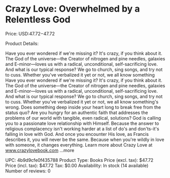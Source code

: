 # Crazy Love: Overwhelmed by a Relentless God

Price: USD:$47.72-$47.72

Product Details:

Have you ever wondered if we're missing it? It's crazy, if you think about it. The God of the universe—the Creator of nitrogen and pine needles, galaxies and E-minor—loves us with a radical, unconditional, self-sacrificing love. And what is our typical response? We go to church, sing songs, and try not to cuss. Whether you've verbalized it yet or not, we all know something Have you ever wondered if we're missing it? It's crazy, if you think about it. The God of the universe—the Creator of nitrogen and pine needles, galaxies and E-minor—loves us with a radical, unconditional, self-sacrificing love. And what is our typical response? We go to church, sing songs, and try not to cuss. Whether you've verbalized it yet or not, we all know something's wrong. Does something deep inside your heart long to break free from the status quo? Are you hungry for an authentic faith that addresses the problems of our world with tangible, even radical, solutions? God is calling you to a passionate love relationship with Himself. Because the answer to religious complacency isn't working harder at a list of do's and don'ts-it's falling in love with God. And once you encounter His love, as Francis describes it, you will never be the same. Because when you're wildly in love with someone, it changes everything. Learn more about Crazy Love at www.crazylovebook.com ...more

UPC: 4b9d9cfe0f435788
Product Type: Books
Price (excl. tax): $47.72
Price (incl. tax): $47.72
Tax: $0.00
Availability: In stock (14 available)
Number of reviews: 0